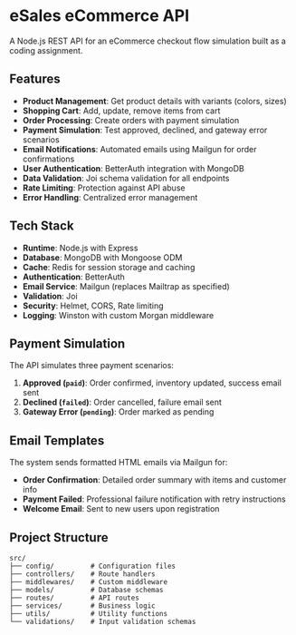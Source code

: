 # eSales eCommerce API

A Node.js REST API for an eCommerce checkout flow simulation built as a coding assignment.

## Features

- **Product Management**: Get product details with variants (colors, sizes)
- **Shopping Cart**: Add, update, remove items from cart
- **Order Processing**: Create orders with payment simulation
- **Payment Simulation**: Test approved, declined, and gateway error scenarios
- **Email Notifications**: Automated emails using Mailgun for order confirmations
- **User Authentication**: BetterAuth integration with MongoDB
- **Data Validation**: Joi schema validation for all endpoints
- **Rate Limiting**: Protection against API abuse
- **Error Handling**: Centralized error management

## Tech Stack

- **Runtime**: Node.js with Express
- **Database**: MongoDB with Mongoose ODM
- **Cache**: Redis for session storage and caching
- **Authentication**: BetterAuth
- **Email Service**: Mailgun (replaces Mailtrap as specified)
- **Validation**: Joi
- **Security**: Helmet, CORS, Rate limiting
- **Logging**: Winston with custom Morgan middleware

## Payment Simulation

The API simulates three payment scenarios:

1. **Approved (`paid`)**: Order confirmed, inventory updated, success email sent
2. **Declined (`failed`)**: Order cancelled, failure email sent
3. **Gateway Error (`pending`)**: Order marked as pending

## Email Templates

The system sends formatted HTML emails via Mailgun for:

- **Order Confirmation**: Detailed order summary with items and customer info
- **Payment Failed**: Professional failure notification with retry instructions
- **Welcome Email**: Sent to new users upon registration

## Project Structure

```
src/
├── config/         # Configuration files
├── controllers/    # Route handlers
├── middlewares/    # Custom middleware
├── models/         # Database schemas
├── routes/         # API routes
├── services/       # Business logic
├── utils/          # Utility functions
└── validations/    # Input validation schemas
```
